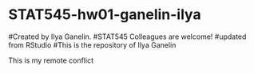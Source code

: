 # STAT545-hw01-ganelin-ilya

#Created by Ilya Ganelin. 
#STAT545 Colleagues are welcome!
#updated from RStudio
#This is the repository of Ilya Ganelin

This is my remote conflict
